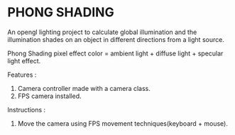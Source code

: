 # PHONG SHADING

An opengl lighting project to calculate global illumination and the illumination shades on an object in different directions from a light source.

Phong Shading pixel effect color = ambient light + diffuse light + specular light effect.

Features :
1. Camera controller made with a camera class.
2. FPS camera installed.

Instructions :
1. Move the camera using FPS movement techniques(keyboard + mouse).
